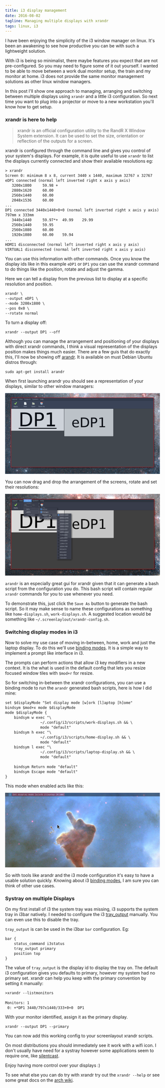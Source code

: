 ```yaml
---
title: i3 display management
date: 2016-08-02
tagline: Managing multiple displays with xrandr
tags: linux, i3
---
```


I have been enjoying the simplicity of the i3 window manager on linux. It's been an awakening to see how productive you can be with such a lightweight solution.
 
 With i3 is being so minimalist, there maybe features you expect that are not pre-configured. So you may need to figure some of it out yourself. I wanted to be able to move between a work dual monitor setup, the train and my monitor at home. i3 does not provide the same monitor management solutions as other linux window managers.

In this post I'll show one approach to managing, arranging and switching between multiple displays using `xrandr` and a little i3 configuration. So next time you want to plug into a projector or move to a new workstation you'll know how to get setup.

### xrandr is here to help

> xrandr is an official configuration utility to the RandR X Window System extension. It can be used to set the size, orientation or reflection of the outputs for a screen.

xrandr is configured through the command line and gives you control of your system's displays. For example, it is quite useful to use `xrandr` to list the displays currently connected and show their available resolutions eg:

```shell
> xrandr
Screen 0: minimum 8 x 8, current 3440 x 1440, maximum 32767 x 32767
eDP1 connected (normal left inverted right x axis y axis)
   3200x1800     59.98 +
   2880x1620     60.00
   2560x1440     60.00
   2048x1536     60.00
...
DP1 connected 3440x1440+0+0 (normal left inverted right x axis y axis) 797mm x 333mm
   3440x1440     59.97*+  49.99    29.99
   2560x1440     59.95
   2560x1080     60.00
   1920x1080     60.00    59.94
...
HDMI1 disconnected (normal left inverted right x axis y axis)
VIRTUAL1 disconnected (normal left inverted right x axis y axis)
```

You can use this information with other commands. Once you know the display ids like in this example `eDP1` or `DP1` you can use the xrandr command to do things like the position, rotate and adjust the gamma.

Here we can tell a display from the previous list to display at a specific resolution and position.

```shell
xrandr \
--output eDP1 \
--mode 3200x1800 \
--pos 0x0 \
--rotate normal
```

To turn a display off:

```shell
xrandr --output DP1 --off
```

Although you can manage the arrangement and positioning of your displays with direct xrandr commands, I think a visual representation of the displays position makes things much easier. There are a few guis that do exactly this, I'll now be showing off [arandr](https://christian.amsuess.com/tools/arandr/). It is available on must Debian Ubuntu distros through:

```shell
sudo apt-get install arandr
```

When first launching arandr you should see a representation of your displays, similar to other window managers:

![arandr](./assets/arandr.png)

You can now drag and drop the arrangement of the screens, rotate and set their resolutions:

![arandr-outputs](./assets/arandr-outputs.png)

`arandr` is an especially great gui for xrandr given that it can generate a bash script from the configuration you do. This bash script will contain regular `xrandr` commands for you to use whenever you need.

To demonstrate this, just click the `Save As` button to generate the bash script. So it may make sense to name these configurations as something like `home-displays.sh`, `work-displays.sh`. A suggested location would be something like `~/.screenlaylout/xrandr-config.sh`.

### Switching display modes in i3

Now to solve my use case of moving in-between, home, work and just the laptop display. To do this we'll use [binding modes][i3-binding-modes]. It is a simple way to implement a prompt like interface in i3. 

The prompts can perform actions that allow i3 key modifiers in a new context. It is the what is used in the default config that lets you resize focused window tiles with `$mod+r` for resize.

So for switching in-between the xrandr configurations, you can use a binding mode to run the `arandr` generated bash scripts, here is how I did mine:

```shell
set $displayMode "Set display mode [w]ork [l]aptop [h]ome"
bindsym $mod+x mode $displayMode
mode $displayMode {
    bindsym w exec "\
                ~/.config/i3/scripts/work-displays.sh && \
                mode "default"
    bindsym h exec "\
                ~/.config/i3/scripts/home-display.sh && \
                mode "default"
    bindsym l exec "\
                ~/.config/i3/scripts/laptop-display.sh && \
                mode "default"

    bindsym Return mode "default"
    bindsym Escape mode "default"
}
```

This mode when enabled acts like this:

![i3-display-mode](./assets/i3-display-mode.png)

So with tools like arandr and the i3 mode configuration it's easy to have a usable solution quickly. Knowing about i3 [binding modes][i3-binding-modes], I am sure you can think of other use cases.

### Systray on multiple Displays

On my first install of i3 the system tray was missing, i3 supports the system tray in i3bar natively. I needed to configure the i3 [tray_output][tray_output] manually. You can even use this to disable the tray.

`tray_output` is can be used in the i3bar `bar` configuration. Eg:

```shell
bar {
    status_command i3status
    tray_output primary
    position top
}
```

The value of `tray_output` is the display id to display the tray on. The default i3 configuration gives you defaults to primary, however my system had no primary set. xrandr can help you keep with the primary convention by setting it manually:

```shell
>xrandr --listmonitors

Monitors: 1
 0: +*DP1 3440/797x1440/333+0+0  DP1
```

With your monitor identified, assign it as the primary display.

```shell
xrandr --output DP1 --primary
```

You can now add this working config to your screenlayout xrandr scripts.

On most distributions you should immediately see it work with a wifi icon. I don't usually have need for a systray however some applications seem to require one, like [silentcast][silentcast].

Enjoy having more control over your displays :)

To see what else you can do try with xrandr try out the `xrandr --help` or see some great docs on the [arch wiki][arch-wiki-xrandr].

[tray_output]: https://i3wm.org/docs/userguide.html#_tray_output
[silentcast]: https://github.com/colinkeenan/silentcast/
[i3-binding-modes]: https://i3wm.org/docs/userguide.html#binding_modes
[arch-wiki-xrandr]: https://wiki.archlinux.org/index.php/xrandr
